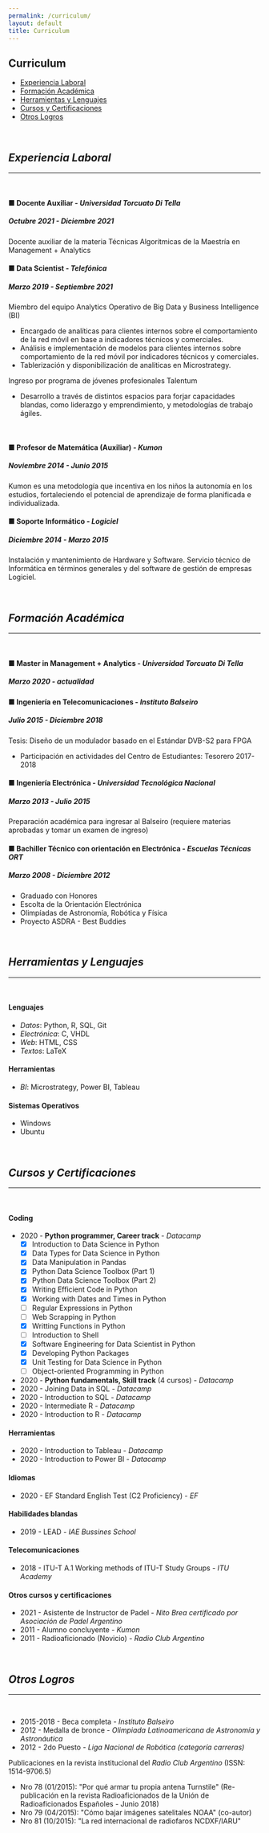 ```yaml
---
permalink: /curriculum/
layout: default
title: Curriculum
---
```


## **Curriculum**

- [Experiencia Laboral](#experiencia-laboral)
- [Formación Académica](#formación-académica)
- [Herramientas y Lenguajes](#herramientas-y-lenguajes)
- [Cursos y Certificaciones](#cursos-y-certificaciones)
- [Otros Logros](#otros-logros)

<br />

## ***Experiencia Laboral***
____
<br />

#### **■ Docente Auxiliar** - *Universidad Torcuato Di Tella*  
##### Octubre 2021 - Diciembre 2021

Docente auxiliar de la materia Técnicas Algorítmicas de la Maestría en Management + Analytics
<br/>

####  **■ Data Scientist** - *Telefónica*
##### Marzo 2019 - Septiembre 2021

Miembro del equipo Analytics Operativo de Big Data y Business Intelligence (BI)

- Encargado de analíticas para clientes internos sobre el comportamiento de la red móvil en base a indicadores técnicos y comerciales.
- Análisis e implementación de modelos para clientes internos sobre comportamiento de la red móvil por indicadores técnicos y comerciales.
- Tablerización y disponibilización de analíticas en Microstrategy.

Ingreso por programa de jóvenes profesionales Talentum
- Desarrollo a través de distintos espacios para forjar capacidades blandas, como liderazgo y emprendimiento, y metodologías de trabajo ágiles.
<br/>

#### **■ Profesor de Matemática (Auxiliar)** - *Kumon*
##### Noviembre 2014 - Junio 2015

Kumon es una metodología que incentiva en los niños la autonomía en los estudios, fortaleciendo el potencial de aprendizaje de forma planificada e individualizada.
<br/>

#### **■ Soporte Informático** - *Logiciel* 
##### Diciembre 2014 - Marzo 2015

Instalación y mantenimiento de Hardware y Software. Servicio técnico de Informática en términos generales y del software de gestión de empresas Logiciel.

<br />

## ***Formación Académica***
___
<br />

#### **■ Master in Management + Analytics** - *Universidad Torcuato Di Tella*
##### _Marzo 2020 - actualidad_

#### **■ Ingeniería en Telecomunicaciones** - *Instituto Balseiro*
##### _Julio 2015 - Diciembre 2018_

Tesis: Diseño de un modulador basado en el Estándar DVB-S2 para FPGA
- Participación en actividades del Centro de Estudiantes: Tesorero 2017-2018

#### **■ Ingeniería Electrónica** - *Universidad Tecnológica Nacional*
##### _Marzo 2013 - Julio 2015_

Preparación académica para ingresar al Balseiro (requiere materias aprobadas y tomar un examen de ingreso)

#### **■ Bachiller Técnico con orientación en Electrónica** - *Escuelas Técnicas ORT*
##### _Marzo 2008 - Diciembre 2012_

- Graduado con Honores
- Escolta de la Orientación Electrónica
- Olimpíadas de Astronomía, Robótica y Física
- Proyecto ASDRA - Best Buddies

<br />

## ***Herramientas y Lenguajes***
___
<br />

#### **Lenguajes**
- _Datos_: Python, R, SQL, Git
- _Electrónica_: C, VHDL
- _Web_: HTML, CSS
- _Textos_: LaTeX

#### **Herramientas**
- _BI_: Microstrategy, Power BI, Tableau

#### **Sistemas Operativos**
- Windows
- Ubuntu

<br />

## ***Cursos y Certificaciones***
___
<br />

#### **Coding**
- 2020 - **Python programmer, Career track** - _Datacamp_
	- [x] Introduction to Data Science in Python
	- [x] Data Types for Data Science in Python
	- [x] Data Manipulation in Pandas
	- [x] Python Data Science Toolbox (Part 1)
	- [x] Python Data Science Toolbox (Part 2)
	- [x] Writing Efficient Code in Python
	- [x] Working with Dates and Times in Python
	- [ ] Regular Expressions in Python
	- [ ] Web Scrapping in Python
	- [x] Writting Functions in Python
	- [ ] Introduction to Shell
	- [x] Software Engineering for Data Scientist in Python
	- [x] Developing Python Packages
	- [x] Unit Testing for Data Science in Python
	- [ ] Object-oriented Programming in Python
	
- 2020 - **Python fundamentals, Skill track** (4 cursos) - _Datacamp_
- 2020 - Joining Data in SQL - _Datacamp_
- 2020 - Introduction to SQL - _Datacamp_
- 2020 - Intermediate R - _Datacamp_
- 2020 - Introduction to R - _Datacamp_

#### **Herramientas**
- 2020 - Introduction to Tableau - _Datacamp_
- 2020 - Introduction to Power BI - _Datacamp_

#### **Idiomas**
- 2020 - EF Standard English Test (C2 Proficiency) - _EF_ 

#### **Habilidades blandas**
- 2019 - LEAD - _IAE Bussines School_

#### **Telecomunicaciones**
- 2018 - ITU-T A.1 Working methods of ITU-T Study Groups - _ITU Academy_

#### **Otros cursos y certificaciones**
- 2021 - Asistente de Instructor de Padel - _Nito Brea certificado por Asociación de Padel Argentino_ 
- 2011 - Alumno concluyente - _Kumon_
- 2011 - Radioaficionado (Novicio) - _Radio Club Argentino_

<br />

## ***Otros Logros*** 
___
<br />

- 2015-2018 - Beca completa - _Instituto Balseiro_ 
- 2012 - Medalla de bronce - _Olimpiada Latinoamericana de Astronomía y Astronáutica_ 
- 2012 - 2do Puesto - _Liga Nacional de Robótica (categoría carreras)_ 

Publicaciones en la revista institucional del _Radio Club Argentino_ (ISSN: 1514-9706.5) 
- Nro 78 (01/2015): "Por qué armar tu propia antena Turnstile" (Re-publicación en la revista Radioaficionados de la Unión de Radioaficionados Españoles - Junio 2018) 
- Nro 79 (04/2015): "Cómo bajar imágenes satelitales NOAA" (co-autor)
- Nro 81 (10/2015): "La red internacional de radiofaros NCDXF/IARU"

